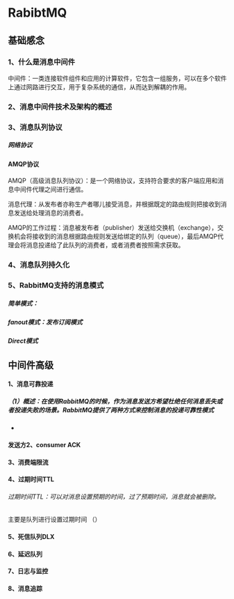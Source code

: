 # RabibtMQ

## 基础感念

### 1、什么是消息中间件

中间件：一类连接软件组件和应用的计算软件，它包含一组服务，可以在多个软件上通过网路进行交互，用于复杂系统的通信，从而达到解耦的作用。

### 2、消息中间件技术及架构的概述



### 3、消息队列协议

##### 网络协议



#### AMQP协议

AMQP（高级消息队列协议）：是一个网络协议，支持符合要求的客户端应用和消息中间件代理之间进行通信。

消息代理：从发布者亦称生产者哪儿接受消息，并根据既定的路由规则把接收到消息发送给处理消息的消费者。

AMQP的工作过程：消息被发布者（publisher）发送给交换机（exchange），交换机会将接收到的消息根据路由规则发送给绑定的队列（queue），最后AMQP代理会将消息投递给了此队列的消费者，或者消费者按照需求获取。







### 4、消息队列持久化

### 5、RabbitMQ支持的消息模式

##### 简单模式：

##### fanout模式：发布订阅模式



##### Direct模式





## 中间件高级

#### 1、消息可靠投递

##### （1）概述：在使用RabbitMQ的时候，作为消息发送方希望杜绝任何消息丢失或者投递失败的场景。RabbitMQ提供了两种方式来控制消息的投递可靠性模式

- 

#### 发送方2、consumer ACK

#### 3、消费端限流

#### 4、过期时间TTL

###### 过期时间TTL：可以对消息设置预期的时间，过了预期时间，消息就会被删除。

主要是队列进行设置过期时间 （）

#### 5、死信队列DLX

#### 6、延迟队列

#### 7、日志与监控

#### 8、消息追踪



